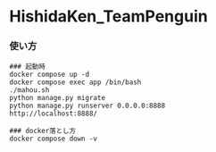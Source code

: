 # HishidaKen_TeamPenguin

### 使い方
```
### 起動時
docker compose up -d
docker compose exec app /bin/bash
./mahou.sh
python manage.py migrate
python manage.py runserver 0.0.0.0:8888
http://localhost:8888/

### docker落とし方
docker compose down -v

```